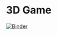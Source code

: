 # 3D Game
[![Binder](https://mybinder.org/badge_logo.svg)](https://mybinder.org/v2/gh/iliasNIKO/Tower_of_Hanoi/HEAD?urlpath=tree)

